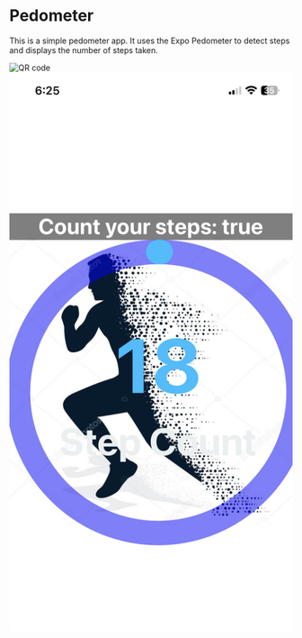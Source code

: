 # Pedometer

This is a simple pedometer app. It uses the Expo Pedometer to detect steps and displays the number of steps taken. 




![QR code](./assets/QR.jpg)
![Home page](./assets/HomePage.jpg)